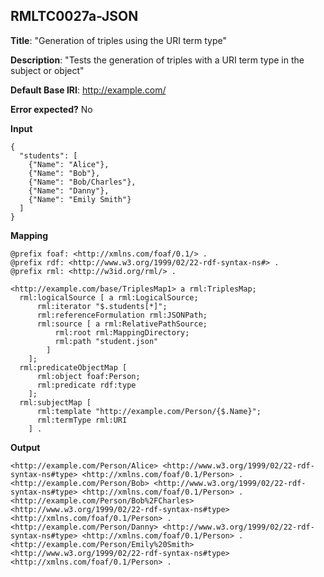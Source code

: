 ## RMLTC0027a-JSON

**Title**: "Generation of triples using the URI term type"

**Description**: "Tests the generation of triples with a URI term type in the subject or object"

**Default Base IRI**: http://example.com/

**Error expected?** No

**Input**
```
{
  "students": [
    {"Name": "Alice"},
    {"Name": "Bob"},
    {"Name": "Bob/Charles"},
    {"Name": "Danny"},
    {"Name": "Emily Smith"}
  ]
}

```

**Mapping**
```
@prefix foaf: <http://xmlns.com/foaf/0.1/> .
@prefix rdf: <http://www.w3.org/1999/02/22-rdf-syntax-ns#> .
@prefix rml: <http://w3id.org/rml/> .

<http://example.com/base/TriplesMap1> a rml:TriplesMap;
  rml:logicalSource [ a rml:LogicalSource;
      rml:iterator "$.students[*]";
      rml:referenceFormulation rml:JSONPath;
      rml:source [ a rml:RelativePathSource;
          rml:root rml:MappingDirectory;
          rml:path "student.json"
        ]
    ];
  rml:predicateObjectMap [
      rml:object foaf:Person;
      rml:predicate rdf:type
    ];
  rml:subjectMap [
      rml:template "http://example.com/Person/{$.Name}";
      rml:termType rml:URI
    ] .

```

**Output**
```
<http://example.com/Person/Alice> <http://www.w3.org/1999/02/22-rdf-syntax-ns#type> <http://xmlns.com/foaf/0.1/Person> .
<http://example.com/Person/Bob> <http://www.w3.org/1999/02/22-rdf-syntax-ns#type> <http://xmlns.com/foaf/0.1/Person> .
<http://example.com/Person/Bob%2FCharles> <http://www.w3.org/1999/02/22-rdf-syntax-ns#type> <http://xmlns.com/foaf/0.1/Person> .
<http://example.com/Person/Danny> <http://www.w3.org/1999/02/22-rdf-syntax-ns#type> <http://xmlns.com/foaf/0.1/Person> .
<http://example.com/Person/Emily%20Smith> <http://www.w3.org/1999/02/22-rdf-syntax-ns#type> <http://xmlns.com/foaf/0.1/Person> .

```

